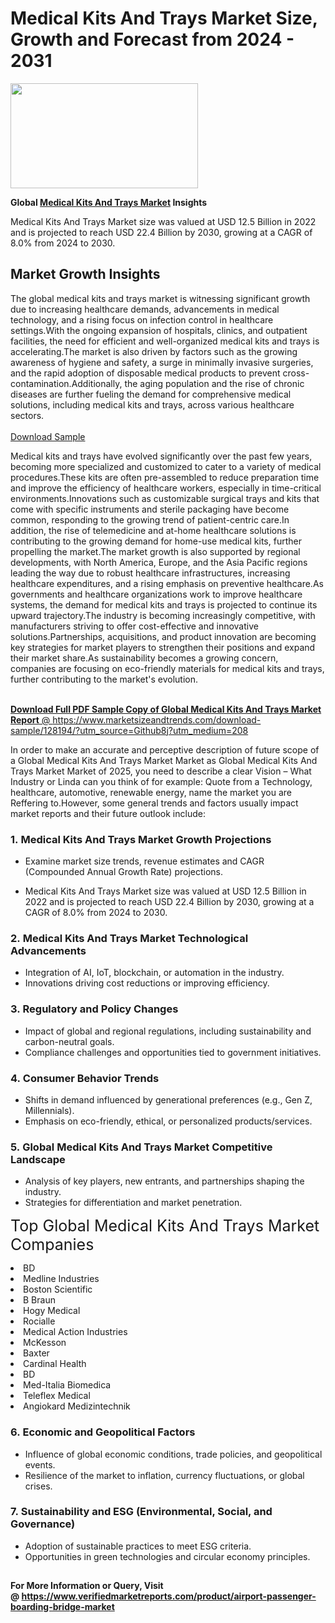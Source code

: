 <H1>Medical Kits And Trays Market Size, Growth and Forecast from 2024 - 2031</H1><img class="aligncenter size-medium wp-image-584254" src="https://thirdeyenews.in/wp-content/uploads/2024/09/Global-Market-Research-300x168.jpeg" alt="" width="300" height="168" /><p><strong>Global&nbsp;<a href="https://www.marketsizeandtrends.com/download-sample/128194/?utm_source=Github8j?utm_medium=208">Medical Kits And Trays Market</a> Insights</strong></p><p>Medical Kits And Trays Market size was valued at USD 12.5 Billion in 2022 and is projected to reach USD 22.4 Billion by 2030, growing at a CAGR of 8.0% from 2024 to 2030.</p><p><h2>Market Growth Insights</h2> <p>The global medical kits and trays market is witnessing significant growth due to increasing healthcare demands, advancements in medical technology, and a rising focus on infection control in healthcare settings.With the ongoing expansion of hospitals, clinics, and outpatient facilities, the need for efficient and well-organized medical kits and trays is accelerating.The market is also driven by factors such as the growing awareness of hygiene and safety, a surge in minimally invasive surgeries, and the rapid adoption of disposable medical products to prevent cross-contamination.Additionally, the aging population and the rise of chronic diseases are further fueling the demand for comprehensive medical solutions, including medical kits and trays, across various healthcare sectors.<br><br> <a href="#">Download Sample</a> </p> <p>Medical kits and trays have evolved significantly over the past few years, becoming more specialized and customized to cater to a variety of medical procedures.These kits are often pre-assembled to reduce preparation time and improve the efficiency of healthcare workers, especially in time-critical environments.Innovations such as customizable surgical trays and kits that come with specific instruments and sterile packaging have become common, responding to the growing trend of patient-centric care.In addition, the rise of telemedicine and at-home healthcare solutions is contributing to the growing demand for home-use medical kits, further propelling the market.The market growth is also supported by regional developments, with North America, Europe, and the Asia Pacific regions leading the way due to robust healthcare infrastructures, increasing healthcare expenditures, and a rising emphasis on preventive healthcare.As governments and healthcare organizations work to improve healthcare systems, the demand for medical kits and trays is projected to continue its upward trajectory.The industry is becoming increasingly competitive, with manufacturers striving to offer cost-effective and innovative solutions.Partnerships, acquisitions, and product innovation are becoming key strategies for market players to strengthen their positions and expand their market share.As sustainability becomes a growing concern, companies are focusing on eco-friendly materials for medical kits and trays, further contributing to the market's evolution.<br><br> <a href="#"></p><p><span class=""><strong>Download Full PDF Sample Copy of Global Medical Kits And Trays Market Report</strong> @ <a href="https://www.marketsizeandtrends.com/download-sample/128194/?utm_source=Github8j?utm_medium=208" target="_blank">https://www.marketsizeandtrends.com/download-sample/128194/?utm_source=Github8j?utm_medium=208</a></span></p><p>In order to make an accurate and perceptive description of future scope of a Global&nbsp;Medical Kits And Trays Market Market as Global&nbsp;Medical Kits And Trays Market Market of 2025, you need to describe a clear Vision &ndash; What Industry or Linda can you think of for example: Quote from a Technology, healthcare, automotive, renewable energy, name the market you are Reffering to.However, some general trends and factors usually impact market reports and their future outlook include:</p><h3>1.&nbsp;<strong>Medical Kits And Trays Market Growth Projections</strong></h3><ul><li>Examine market size trends, revenue estimates and CAGR (Compounded Annual Growth Rate) projections.</li><li><p>Medical Kits And Trays Market size was valued at USD 12.5 Billion in 2022 and is projected to reach USD 22.4 Billion by 2030, growing at a CAGR of 8.0% from 2024 to 2030.</p></li></ul><h3>2.&nbsp;<strong>Medical Kits And Trays Market Technological Advancements</strong></h3><ul><li>Integration of AI, IoT, blockchain, or automation in the industry.</li><li>Innovations driving cost reductions or improving efficiency.</li></ul><h3>3.&nbsp;<strong>Regulatory and Policy Changes</strong></h3><ul><li>Impact of global and regional regulations, including sustainability and carbon-neutral goals.</li><li>Compliance challenges and opportunities tied to government initiatives.</li></ul><h3>4.&nbsp;<strong>Consumer Behavior Trends</strong></h3><ul><li>Shifts in demand influenced by generational preferences (e.g., Gen Z, Millennials).</li><li>Emphasis on eco-friendly, ethical, or personalized products/services.</li></ul><h3>5.&nbsp;<strong>Global Medical Kits And Trays Market Competitive Landscape</strong></h3><ul><li>Analysis of key players, new entrants, and partnerships shaping the industry.</li><li>Strategies for differentiation and market penetration.</li></ul><p data-pm-slice="1 1 []"><span style="color: inherit; font-family: inherit; font-size: 25px;">Top Global Medical Kits And Trays Market Companies</span></p><div class="" data-test-id=""><p><li>BD</li><li> Medline Industries</li><li> Boston Scientific</li><li> B Braun</li><li> Hogy Medical</li><li> Rocialle</li><li> Medical Action Industries</li><li> McKesson</li><li> Baxter</li><li> Cardinal Health</li><li> BD</li><li> Med-Italia Biomedica</li><li> Teleflex Medical</li><li> Angiokard Medizintechnik</li></p></div><h3>6.&nbsp;<strong>Economic and Geopolitical Factors</strong></h3><ul><li>Influence of global economic conditions, trade policies, and geopolitical events.</li><li>Resilience of the market to inflation, currency fluctuations, or global crises.</li></ul><h3>7.&nbsp;<strong>Sustainability and ESG (Environmental, Social, and Governance)</strong></h3><ul><li>Adoption of sustainable practices to meet ESG criteria.</li><li>Opportunities in green technologies and circular economy principles.</li></ul><h2><strong style="font-size: 14px;">For More Information or Query, Visit @&nbsp;</strong><a style="background-color: #ffffff; font-size: 14px;" href="https://www.marketsizeandtrends.com/report/medical-kits-and-trays-market/" target="_blank">https://www.verifiedmarketreports.com/product/airport-passenger-boarding-bridge-market</a></h2>